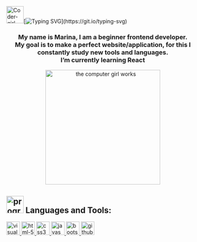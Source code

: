 <img width="45" src="https://img.playbook.com/HnVi4wiOEyaQiO8CJK7i-YOfppJBhX2cUkt9b-EBJLY/Z3M6Ly9wbGF5Ym9v/ay1hc3NldHMtcHVi/bGljLzdhZWY0ODgw/LWMxZDYtNGRjYi1i/ZjRlLWRiYWM2NDJl/YjQ2Mw" alt="Coder-girl icon" />[![Typing SVG](https://readme-typing-svg.demolab.com?font=Garamond+Start+2P&pause=1000&color=D2691E&background=FF8DEA00&center=true&vCenter=true&width=435&height=30&lines=What+'+s+up+,+mates?!)](https://git.io/typing-svg)


<!--
**MarinkaMartynova/MarinkaMartynova** is a ✨ _special_ ✨ repository because its `README.md` (this file) appears on your GitHub profile.

Here are some ideas to get you started:

- 🔭 I’m currently working on ...
- 🌱 I’m currently learning ...
- 👯 I’m looking to collaborate on ...
- 🤔 I’m looking for help with ...
- 💬 Ask me about ...
- 📫 How to reach me: ...
- 😄 Pronouns: ...
- ⚡ Fun fact: ...
    I have already mastered the basics of HTML, CSS and JavaScript, and now I am actively learning React.<br>
-->

  <h3 align="center">
  My name is Marina, I am a beginner frontend developer.<br> 
  My goal is to make a perfect website/application, for this I constantly study new tools and languages.<br>
      I’m currently learning React
  </h3>

<p align="center">
  <img width="300" src="https://img.playbook.com/TSEsqHOQ_m8Yaraz-hsVWk7C0gxUXq0-NG3apqfnzms/Z3M6Ly9wbGF5Ym9v/ay1hc3NldHMtcHVi/bGljLzU4ZWQyNTM5/LWIzZjItNDMzNy04/ZjhmLTI3MTgyMmVh/N2JkNA" alt="the computer girl works" />  
</p>
  
<p align="left">
  <h2><img width="45" src="https://img.playbook.com/wrZLEISzgaFTQUms-dmarW-mgkTn7mJKneM0OVhx_xk/Z3M6Ly9wbGF5Ym9v/ay1hc3NldHMtcHVi/bGljL2Y5YmQyYWY0/LWJjNTctNGE5NC1h/OTFkLTE1MzBiMWVj/MmNiOA" alt="programming code icon" />
  Languages and Tools:</h2>
</p>

  
<p align="left">
<!-- vs code -->
 <a 
    href="https://code.visualstudio.com/" 
    target="_blank" rel="noreferrer"> 
    <img width="35" src="https://img.icons8.com/nolan/64/visual-studio.png" alt="visual-studio"/>
 </a>  
<!-- HTML5 -->
<a 
    href="https://html.spec.whatwg.org/multipage/" 
    target="_blank" rel="noreferrer"> 
    <img width="35" src="https://img.icons8.com/nolan/64/html-5.png" alt="html-5"/>
 </a>
<!-- CSS3 -->
<a 
    href="https://www.w3.org/TR/CSS/#css" 
    target="_blank" rel="noreferrer"> 
    <img width="35" src="https://img.icons8.com/nolan/64/css3.png" alt="css3"/>
 </a>
<!-- Javascript -->
<a 
    href="https://ecma-international.org" 
    target="_blank" rel="noreferrer"> 
    <img width="35" src="https://img.icons8.com/nolan/64/javascript-logo.png" alt="javascript-logo"/>
 </a>
<!-- Bootstrap -->
<a 
    href="https://getbootstrap.ru/docs/5.3/getting-started/introduction/" 
    target="_blank" rel="noreferrer"> 
    <img width="35" src="https://img.icons8.com/nolan/64/bootstrap.png" alt="bootstrap"/>
 </a>
<!-- GitHub -->
<a 
    href="https://github.com/" 
    target="_blank" rel="noreferrer"> 
    <img width="35" src="https://img.icons8.com/nolan/64/github.png" alt="github"/>
 </a>
</p>
